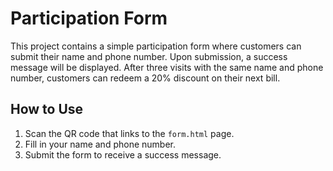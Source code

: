 # Participation Form

This project contains a simple participation form where customers can submit their name and phone number. Upon submission, a success message will be displayed. After three visits with the same name and phone number, customers can redeem a 20% discount on their next bill.

## How to Use

1. Scan the QR code that links to the `form.html` page.
2. Fill in your name and phone number.
3. Submit the form to receive a success message.
